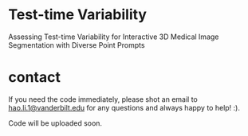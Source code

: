 # Test-time Variability
Assessing Test-time Variability for Interactive 3D Medical Image Segmentation with Diverse Point Prompts


# contact

If you need the code immediately, please shot an email to hao.li.1@vanderbilt.edu for any questions and always happy to help! :).

Code will be uploaded soon.
